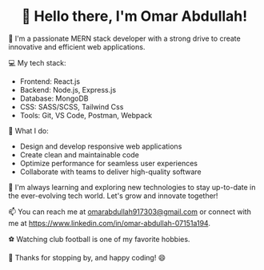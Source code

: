 <h1 align="center">👋 Hello there, I'm Omar Abdullah! </h1>

🚀 I'm a passionate MERN stack developer with a strong drive to create innovative and efficient web applications.

💻 My tech stack:
  - Frontend: React.js
  - Backend: Node.js, Express.js
  - Database: MongoDB
  - CSS: SASS/SCSS, Tailwind Css
  - Tools: Git, VS Code, Postman, Webpack

🔨 What I do:
  - Design and develop responsive web applications
  - Create clean and maintainable code
  - Optimize performance for seamless user experiences
  - Collaborate with teams to deliver high-quality software

🌱 I'm always learning and exploring new technologies to stay up-to-date in the ever-evolving tech world. Let's grow and innovate together!

📫 You can reach me at omarabdullah917303@gmail.com or connect with me at https://www.linkedin.com/in/omar-abdullah-07151a194.

⚽ Watching club football is one of my favorite hobbies. 

🙏 Thanks for stopping by, and happy coding! 😄


